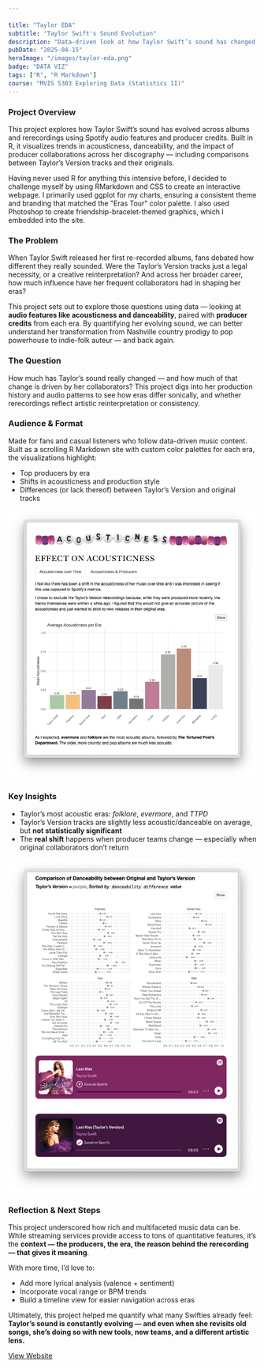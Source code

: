 ```yaml
---

title: "Taylor EDA"
subtitle: "Taylor Swift's Sound Evolution"
description: "Data-driven look at how Taylor Swift’s sound has changed across albums and rerecordings, built with Spotify audio features."
pubDate: "2025-04-15"
heroImage: "/images/taylor-eda.png"
badge: "DATA VIZ"
tags: ["R", "R Markdown"]
course: "MVIS 5303 Exploring Data (Statistics II)"
---
```


### **Project Overview**

This project explores how Taylor Swift’s sound has evolved across albums and rerecordings using Spotify audio features and producer credits. Built in R, it visualizes trends in acousticness, danceability, and the impact of producer collaborations across her discography — including comparisons between Taylor’s Version tracks and their originals.

Having never used R for anything this intensive before, I decided to challenge myself by using RMarkdown and CSS to create an interactive webpage. I primarily used ggplot for my charts, ensuring a consistent theme and branding that matched the "Eras Tour" color palette. I also used Photoshop to create friendship-bracelet-themed graphics, which I embedded into the site.

### **The Problem**

When Taylor Swift released her first re-recorded albums, fans debated how different they really sounded. Were the Taylor’s Version tracks just a legal necessity, or a creative reinterpretation? And across her broader career, how much influence have her frequent collaborators had in shaping her eras?

This project sets out to explore those questions using data — looking at **audio features like acousticness and danceability**, paired with **producer credits** from each era. By quantifying her evolving sound, we can better understand her transformation from Nashville country prodigy to pop powerhouse to indie-folk auteur — and back again.

### **The Question**

How much has Taylor’s sound really changed — and how much of that change is driven by her collaborators? This project digs into her production history and audio patterns to see how eras differ sonically, and whether rerecordings reflect artistic reinterpretation or consistency.

### **Audience & Format**

Made for fans and casual listeners who follow data-driven music content. Built as a scrolling R Markdown site with custom color palettes for each era, the visualizations highlight:

- Top producers by era
- Shifts in acousticness and production style
- Differences (or lack thereof) between Taylor’s Version and original tracks

![alt text](/images/taylor-acoustic.png) 

### **Key Insights**

- Taylor’s most acoustic eras: *folklore*, *evermore*, and *TTPD*
- Taylor’s Version tracks are slightly less acoustic/danceable on average, but **not statistically significant**
- The **real shift** happens when producer teams change — especially when original collaborators don’t return


![alt text](/images/taylor-danceability.png) 

### **Reflection & Next Steps**

This project underscored how rich and multifaceted music data can be. While streaming services provide access to tons of quantitative features, it’s the **context — the producers, the era, the reason behind the rerecording — that gives it meaning**.

With more time, I’d love to:

- Add more lyrical analysis (valence + sentiment)
- Incorporate vocal range or BPM trends
- Build a timeline view for easier navigation across eras

Ultimately, this project helped me quantify what many Swifties already feel: **Taylor’s sound is constantly evolving — and even when she revisits old songs, she’s doing so with new tools, new teams, and a different artistic lens.**


<div class="text-center">
  <a 
    href="https://kabarbour.github.io/taylor/"
    class="text-primaryPurple text-xl underline hover:text-black"
    target="_blank"
    rel="noopener noreferrer"
  >
    View Website
  </a>
</div>
